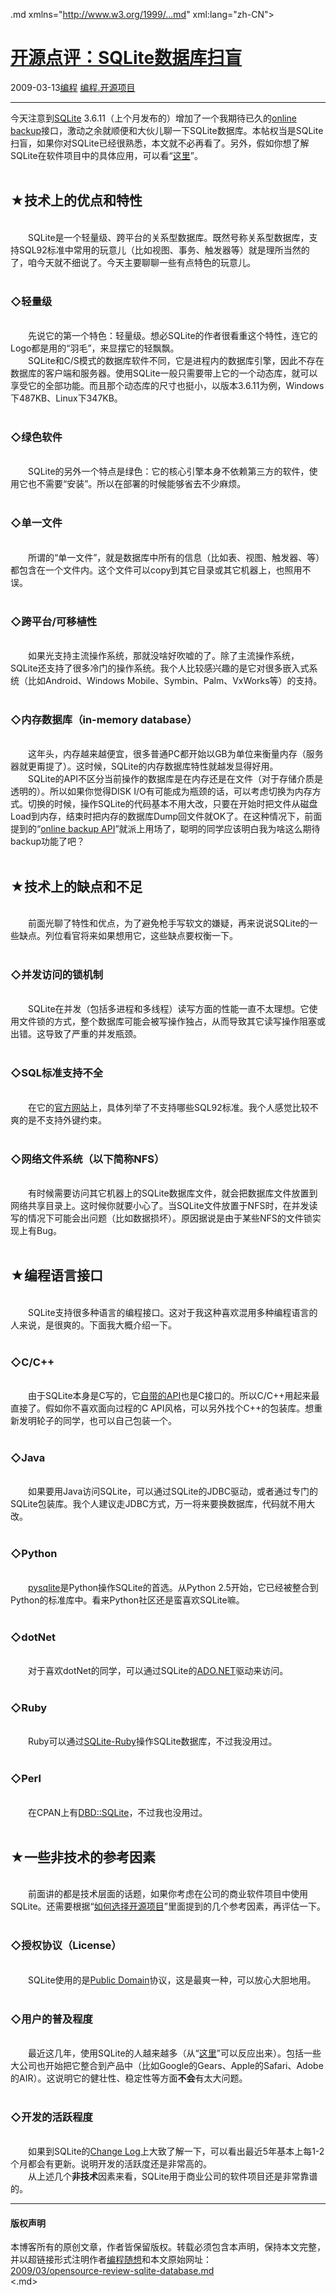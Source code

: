 <!DOCTYPE.md>
.md xmlns="http://www.w3.org/1999/...md" xml:lang="zh-CN">
<head>
<meta http-equiv="Content-Type" content="text.md; charset=utf-8" />
<meta name="generator" content="Python script by program.think@gmail.com" />
<meta name="provider" content="program-think.blogspot.com" />
<link type="text/css" rel="stylesheet" href="../../css/program-think.css" />
<title>开源点评：SQLite数据库扫盲 - 编程随想的博客</title>
</head>
<body>
<div id="main" style="width:100%;">
<h1><a href="../../index.md" title="回到首页">开源点评：SQLite数据库扫盲</a></h1>
<div class="post-info"><span class="date-header">2009-03-13</span><a href="../../tags/E7BC96E7A88B.md" class="tag">编程</a> <a href="../../tags/E7BC96E7A88B.E5BC80E6BA90E9A1B9E79BAE.md" class="tag">编程.开源项目</a> </div>
<hr>
<div class="post">
今天注意到<a href="http://www.sqlite.org/" target="_blank" rel="nofollow">SQLite</a> 3.6.11（上个月发布的）增加了一个我期待已久的<a href="http://www.sqlite.org/backup...md" target="_blank" rel="nofollow">online backup</a>接口，激动之余就顺便和大伙儿聊一下SQLite数据库。本帖权当是SQLite扫盲，如果你对SQLite已经很熟悉，本文就不必再看了。另外，假如你想了解SQLite在软件项目中的具体应用，可以看“<a href="../../2009/04/how-to-use-sqlite.md" target="_blank">这里</a>”。<!--program-think--><br /><br /><h2>★技术上的优点和特性</h2><br />　　SQLite是一个轻量级、跨平台的关系型数据库。既然号称关系型数据库，支持SQL92标准中常用的玩意儿（比如视图、事务、触发器等）就是理所当然的了，咱今天就不细说了。今天主要聊聊一些有点特色的玩意儿。<br /><br /><h3>◇轻量级</h3><br />　　先说它的第一个特色：轻量级。想必SQLite的作者很看重这个特性，连它的Logo都是用的“羽毛”，来显摆它的轻飘飘。<br />　　SQLite和C/S模式的数据库软件不同，它是进程内的数据库引擎，因此不存在数据库的客户端和服务器。使用SQLite一般只需要带上它的一个动态库，就可以享受它的全部功能。而且那个动态库的尺寸也挺小，以版本3.6.11为例，Windows下487KB、Linux下347KB。<br /><br /><h3>◇绿色软件</h3><br />　　SQLite的另外一个特点是绿色：它的核心引擎本身不依赖第三方的软件，使用它也不需要“安装”。所以在部署的时候能够省去不少麻烦。<br /><br /><h3>◇单一文件</h3><br />　　所谓的“单一文件”，就是数据库中所有的信息（比如表、视图、触发器、等）都包含在一个文件内。这个文件可以copy到其它目录或其它机器上，也照用不误。<br /><br /><h3>◇跨平台/可移植性</h3><br />　　如果光支持主流操作系统，那就没啥好吹嘘的了。除了主流操作系统，SQLite还支持了很多冷门的操作系统。我个人比较感兴趣的是它对很多嵌入式系统（比如Android、Windows Mobile、Symbin、Palm、VxWorks等）的支持。<br /><br /><h3>◇内存数据库（in-memory database）</h3><br />　　这年头，内存越来越便宜，很多普通PC都开始以GB为单位来衡量内存（服务器就更甭提了）。这时候，SQLite的内存数据库特性就越发显得好用。<br />　　SQLite的API不区分当前操作的数据库是在内存还是在文件（对于存储介质是透明的）。所以如果你觉得DISK I/O有可能成为瓶颈的话，可以考虑切换为内存方式。切换的时候，操作SQLite的代码基本不用大改，只要在开始时把文件从磁盘Load到内存，结束时把内存的数据库Dump回文件就OK了。在这种情况下，前面提到的“<a href="http://www.sqlite.org/backup...md" target="_blank" rel="nofollow">online backup API</a>”就派上用场了，聪明的同学应该明白我为啥这么期待backup功能了吧？<br /><br /><h2>★技术上的缺点和不足</h2><br />　　前面光聊了特性和优点，为了避免枪手写软文的嫌疑，再来说说SQLite的一些缺点。列位看官将来如果想用它，这些缺点要权衡一下。<br /><br /><h3>◇并发访问的锁机制</h3><br />　　SQLite在并发（包括多进程和多线程）读写方面的性能一直不太理想。它使用文件锁的方式，整个数据库可能会被写操作独占，从而导致其它读写操作阻塞或出错。这导致了严重的并发瓶颈。<br /><br /><h3>◇SQL标准支持不全</h3><br />　　在它的<a href="http://www.sqlite.org/omitted...md" target="_blank" rel="nofollow">官方网站</a>上，具体列举了不支持哪些SQL92标准。我个人感觉比较不爽的是不支持外键约束。<br /><br /><h3>◇网络文件系统（以下简称NFS）</h3><br />　　有时候需要访问其它机器上的SQLite数据库文件，就会把数据库文件放置到网络共享目录上。这时候你就要小心了。当SQLite文件放置于NFS时，在并发读写的情况下可能会出问题（比如数据损坏）。原因据说是由于某些NFS的文件锁实现上有Bug。<br /><br /><h2>★编程语言接口</h2><br />　　SQLite支持很多种语言的编程接口。这对于我这种喜欢混用多种编程语言的人来说，是很爽的。下面我大概介绍一下。<br /><br /><h3>◇C/C++</h3><br />　　由于SQLite本身是C写的，它<a href="http://www.sqlite.org/cintro...md" target="_blank" rel="nofollow">自带的API</a>也是C接口的。所以C/C++用起来最直接了。假如你不喜欢面向过程的C API风格，可以另外找个C++的包装库。想重新发明轮子的同学，也可以自己包装一个。<br /><br /><h3>◇Java</h3><br />　　如果要用Java访问SQLite，可以通过SQLite的JDBC驱动，或者通过专门的SQLite包装库。我个人建议走JDBC方式，万一将来要换数据库，代码就不用大改。<br /><br /><h3>◇Python</h3><br />　　<a href="http://www.pysqlite.org/" target="_blank" rel="nofollow">pysqlite</a>是Python操作SQLite的首选。从Python 2.5开始，它已经被整合到Python的标准库中。看来Python社区还是蛮喜欢SQLite嘛。<br /><br /><h3>◇dotNet</h3><br />　　对于喜欢dotNet的同学，可以通过SQLite的<a href="http://sqlite.phxsoftware.com/" target="_blank" rel="nofollow">ADO.NET</a>驱动来访问。<br /><br /><h3>◇Ruby</h3><br />　　Ruby可以通过<a href="http://rubyforge.org/projects/sqlite-ruby/" target="_blank" rel="nofollow">SQLite-Ruby</a>操作SQLite数据库，不过我没用过。<br /><br /><h3>◇Perl</h3><br />　　在CPAN上有<a href="http://search.cpan.org/search%3fmodule=DBD::SQLite" target="_blank" rel="nofollow">DBD::SQLite</a>，不过我也没用过。<br /><br /><h2>★一些非技术的参考因素</h2><br />　　前面讲的都是技术层面的话题，如果你考虑在公司的商业软件项目中使用SQLite。还需要根据“<a href="../../2009/02/how-to-choose-opensource-project.md" target="_blank">如何选择开源项目</a>”里面提到的几个参考因素，再评估一下。<br /><br /><h3>◇授权协议（License）</h3><br />　　SQLite使用的是<a href="http://en.wikipedia.org/wiki/Public_domain" target="_blank" rel="nofollow">Public Domain</a>协议，这是最爽一种，可以放心大胆地用。<br /><br /><h3>◇用户的普及程度</h3><br />　　最近这几年，使用SQLite的人越来越多（从“<a href="http://www.google.com/trends?q=sqlite" target="_blank" rel="nofollow">这里</a>”可以反应出来）。包括一些大公司也开始把它整合到产品中（比如Google的Gears、Apple的Safari、Adobe的AIR）。这说明它的健壮性、稳定性等方面<b>不会</b>有太大问题。<br /><br /><h3>◇开发的活跃程度</h3><br />　　如果到SQLite的<a href="http://www.sqlite.org/changes...md" target="_blank" rel="nofollow">Change Log</a>上大致了解一下，可以看出最近5年基本上每1-2个月都会有更新。说明开发的活跃度还是非常高的。<br />　　从上述几个<b>非技术</b>因素来看，SQLite用于商业公司的软件项目还是非常靠谱的。<div class="blogger-post-footer">
</div>
<hr>
<div class="copyright">
<h4>版权声明</h4>
本博客所有的原创文章，作者皆保留版权。转载必须包含本声明，保持本文完整，并以超链接形式注明作者<a href="mailto:program.think@gmail.com">编程随想</a>和本文原始网址：<br>
<a href="2009/03/opensource-review-sqlite-database.md">2009/03/opensource-review-sqlite-database.md</a>
</div>
</div>
</body>
<.md>
